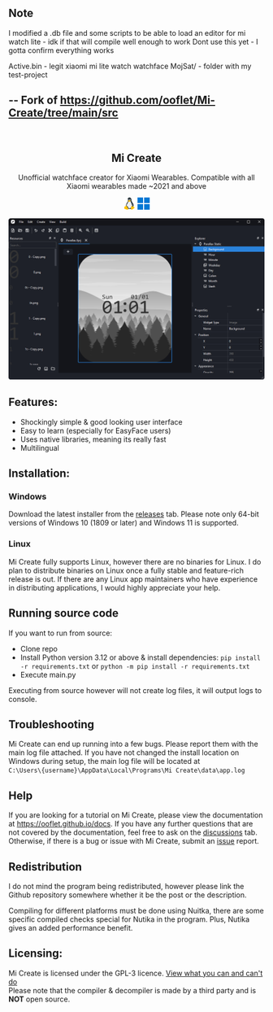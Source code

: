 ## Note

I modified a .db file and some scripts to be able to load an editor for mi watch lite - idk if that will compile well enough to work
Dont use this yet - I gotta confirm everything works

Active.bin - legit xiaomi mi lite watch watchface
MojSat/ - folder with my test-project

## -- Fork of https://github.com/ooflet/Mi-Create/tree/main/src


<br />
<h2 align="center"> Mi Create </h2>
<p align="center"> Unofficial watchface creator for Xiaomi Wearables. Compatible with all Xiaomi wearables made ~2021 and above </p>

<p align="center">
    <img src="images/linux.png" alt="linux">
    <img src="images/windows.png" alt="linux">
</p>

![window](images/window.png)

## Features:
- Shockingly simple & good looking user interface
- Easy to learn (especially for EasyFace users)
- Uses native libraries, meaning its really fast
- Multilingual

## Installation:

### Windows
Download the latest installer from the [releases](https://github.com/ooflet/Mi-Create/releases) tab. Please note only 64-bit versions of Windows 10 (1809 or later) and Windows 11 is supported.

### Linux
Mi Create fully supports Linux, however there are no binaries for Linux. I do plan to distribute binaries on Linux once a fully stable and feature-rich release is out. If there are any Linux app maintainers who have experience in distributing applications, I would highly appreciate your help.

## Running source code
If you want to run from source:
- Clone repo
- Install Python version 3.12 or above & install dependencies:
`pip install -r requirements.txt` or `python -m pip install -r requirements.txt`
- Execute main.py

Executing from source however will not create log files, it will output logs to console.

## Troubleshooting
Mi Create can end up running into a few bugs. Please report them with the main log file attached. If you have not changed the install location on Windows during setup, the main log file will be located at  
`C:\Users\{username}\AppData\Local\Programs\Mi Create\data\app.log`

## Help
If you are looking for a tutorial on Mi Create, please view the documentation at https://ooflet.github.io/docs. If you have any further questions that are not covered by the documentation, feel free to ask on the [discussions](https://github.com/ooflet/Mi-Create/discussions) tab. Otherwise, if there is a bug or issue with Mi Create, submit an [issue](https://github.com/ooflet/Mi-Create/issues) report.

## Redistribution

I do not mind the program being redistributed, however please link the Github repository somewhere whether it be the post or the description.

Compiling for different platforms must be done using Nuitka, there are some specific compiled checks special for Nutika in the program. Plus, Nutika gives an added performance benefit.


## Licensing:
Mi Create is licensed under the GPL-3 licence. [View what you can and can't do](https://gist.github.com/kn9ts/cbe95340d29fc1aaeaa5dd5c059d2e60)   
Please note that the compiler & decompiler is made by a third party and is **NOT** open source.
